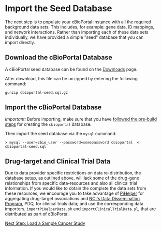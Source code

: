 # Import the Seed Database

The next step is to populate your cBioPortal instance with all the required background data sets.  This includes, for example:  gene data, ID mappings, and network interactions.  Rather than importing each of these data sets individually, we have provided a simple "seed" database that you can import directly.

## Download the cBioPortal Database

A cBioPortal seed database can be found on the [Downloads](Downloads.md#seed-database) page.

After download, this file can be unzipped by entering the following command:

    gunzip cbioportal-seed.sql.gz

## Import the cBioPortal Database

*Important:*  Before importing, make sure that you have [followed the pre-build steps](Pre-Build-Steps.md#prepare_database) for creating the `cbioportal` database.  

Then import the seed database via the `mysql` command:

    > mysql --user=cbio_user --password=somepassword cbioportal  < cbioportal-seed.sql

## Drug-target and Clinical Trial Data

Due to data provider specific restrictions on data re-distribution, the database setup, as outlined above, will lack some of the drug-gene relationships from specific data-resources and also all clinical trial information. If you would like to obtain the complete the data sets from these resources, we encourage you to take advantage of [PiHelper](http://bitbucket.org/armish/pihelper) for aggregating drug-target associations and [NCI's Data Dissemination Program](http://www.cancer.gov/publications/pdq), PDQ, for clinical trials data; and use the corresponding data importers, `importPiHelperData.sh` and `importClinicalTrialData.pl`, that are distributed as part of cBioPortal.

[Next Step: Load a Sample Cancer Study](Load-Sample-Cancer-Study.md)
